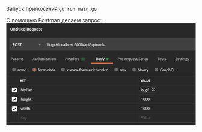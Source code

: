 Запуск приложения `go run main.go`

С помощью Postman  делаем запрос: ![request image](about/request.png)
